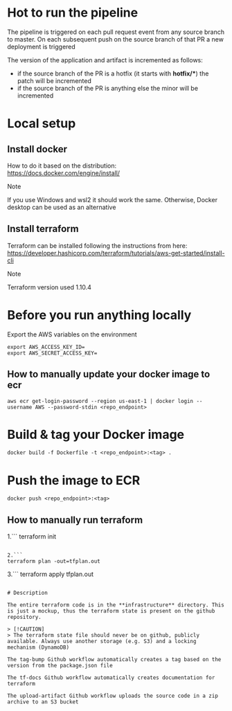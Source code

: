 # Hot to run the pipeline
The pipeline is triggered on each pull request event from any source branch to master. On each subsequent push on the source branch of that PR a new deployment is triggered

The version of the application and artifact is incremented as follows:
- if the source branch of the PR is a hotfix (it starts with **hotfix/\***) the patch will be incremented
- if the source branch of the PR is anything else the minor will be incremented

# Local setup

## Install docker
How to do it based on the distribution: https://docs.docker.com/engine/install/

> [!NOTE]
> If you use Windows and wsl2 it should work the same. Otherwise, Docker desktop can be used as an alternative

## Install terraform
Terraform can be installed following the instructions from here: https://developer.hashicorp.com/terraform/tutorials/aws-get-started/install-cli

> [!NOTE]
> Terraform version used 1.10.4

# Before you run anything locally

Export the AWS variables on the environment

```
export AWS_ACCESS_KEY_ID=
export AWS_SECRET_ACCESS_KEY=
```

## How to manually update your docker image to ecr

```
aws ecr get-login-password --region us-east-1 | docker login --username AWS --password-stdin <repo_endpoint>
```

# Build & tag your Docker image
```
docker build -f Dockerfile -t <repo_endpoint>:<tag> .
```

# Push the image to ECR
```
docker push <repo_endpoint>:<tag>
```

## How to manually run terraform
1.```
terraform init
```

2.```
terraform plan -out=tfplan.out
```

3.```
terraform apply tfplan.out
```

# Description

The entire terraform code is in the **infrastructure** directory. This is just a mockup, thus the terraform state is present on the github repository.

> [!CAUTION]
> The terraform state file should never be on github, publicly available. Always use another storage (e.g. S3) and a locking mechanism (DynamoDB)

The tag-bump Github workflow automatically creates a tag based on the version from the package.json file

The tf-docs Github workflow automatically creates documentation for terraform

The upload-artifact Github workflow uploads the source code in a zip archive to an S3 bucket
